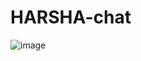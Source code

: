 # HARSHA-chat
![image](https://user-images.githubusercontent.com/62492737/222344605-f4d6f3c6-e301-4a4f-9593-c1b30dbc4517.png)
